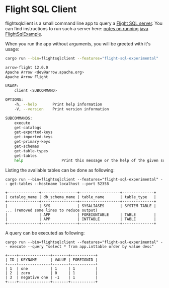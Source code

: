 <!---
  Licensed to the Apache Software Foundation (ASF) under one
  or more contributor license agreements.  See the NOTICE file
  distributed with this work for additional information
  regarding copyright ownership.  The ASF licenses this file
  to you under the Apache License, Version 2.0 (the
  "License"); you may not use this file except in compliance
  with the License.  You may obtain a copy of the License at

    http://www.apache.org/licenses/LICENSE-2.0

  Unless required by applicable law or agreed to in writing,
  software distributed under the License is distributed on an
  "AS IS" BASIS, WITHOUT WARRANTIES OR CONDITIONS OF ANY
  KIND, either express or implied.  See the License for the
  specific language governing permissions and limitations
  under the License.
-->

# Flight SQL Client

flightsqlclient is a small command line app to query a [Flight SQL server](https://arrow.apache.org/blog/2022/02/16/introducing-arrow-flight-sql/).
You can find instructions to run such a server here: [notes on running java FlightSqlExample](http://timvw.be/2022/04/28/notes-on-running-java-flightsqlexample/).

When you run the app without arguments, you will be greeted with it's usage:

```bash
cargo run --bin=flightsqlclient --features="flight-sql-experimental"

arrow-flight 12.0.0
Apache Arrow <dev@arrow.apache.org>
Apache Arrow Flight

USAGE:
    client <SUBCOMMAND>

OPTIONS:
    -h, --help       Print help information
    -V, --version    Print version information

SUBCOMMANDS:
    execute              
    get-catalogs         
    get-exported-keys    
    get-imported-keys    
    get-primary-keys     
    get-schemas          
    get-table-types      
    get-tables           
    help                 Print this message or the help of the given subcommand(s)
```

Listing the available tables can be done as following:

```
cargo run --bin=flightsqlclient --features="flight-sql-experimental" -- get-tables --hostname localhost --port 52358

+--------------+----------------+------------------+--------------+
| catalog_name | db_schema_name | table_name       | table_type   |
+--------------+----------------+------------------+--------------+
|              | SYS            | SYSALIASES       | SYSTEM TABLE |
... (removed some lines to reduce output)
|              | APP            | FOREIGNTABLE     | TABLE        |
|              | APP            | INTTABLE         | TABLE        |
+--------------+----------------+------------------+--------------+
```

A query can be executed as following:

```
cargo run --bin=flightsqlclient --features="flight-sql-experimental" -- execute --query "select * from app.inttable order by value desc"

+----+--------------+-------+-----------+
| ID | KEYNAME      | VALUE | FOREIGNID |
+----+--------------+-------+-----------+
| 1  | one          | 1     | 1         |
| 2  | zero         | 0     | 1         |
| 3  | negative one | -1    | 1         |
+----+--------------+-------+-----------+
```



